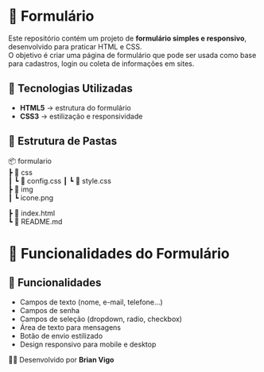 # 📝 Formulário 

Este repositório contém um projeto de **formulário simples e responsivo**, desenvolvido para praticar HTML e CSS.  
O objetivo é criar uma página de formulário que pode ser usada como base para cadastros, login ou coleta de informações em sites.

## 🚀 Tecnologias Utilizadas
- **HTML5** → estrutura do formulário  
- **CSS3** → estilização e responsividade  

## 📂 Estrutura de Pastas
📦 formulario  
 ┣ 📂 css  
 ┃ ┗ 📜 config.css 
 ┃ ┗ 📜 style.css  
 ┣ 📂 img  
 ┃ ┗ icone.png
 
 ┣ 📜 index.html  
 ┗ 📜 README.md

 # 📝 Funcionalidades do Formulário

## 🔧 Funcionalidades
-  Campos de texto (nome, e-mail, telefone...)  
-  Campos de senha  
-  Campos de seleção (dropdown, radio, checkbox)  
-  Área de texto para mensagens  
-  Botão de envio estilizado  
-  Design responsivo para mobile e desktop

👨‍💻 Desenvolvido por **Brian Vigo**
